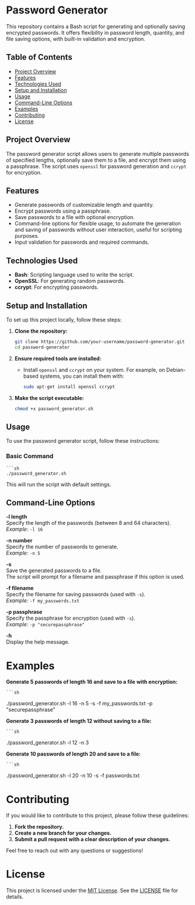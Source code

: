 # Password Generator

This repository contains a Bash script for generating and optionally saving encrypted passwords. It offers flexibility in password length, quantity, and file saving options, with built-in validation and encryption.

## Table of Contents

- [Project Overview](#project-overview)
- [Features](#features)
- [Technologies Used](#technologies-used)
- [Setup and Installation](#setup-and-installation)
- [Usage](#usage)
- [Command-Line Options](#command-line-options)
- [Examples](#examples)
- [Contributing](#contributing)
- [License](#license)

## Project Overview

The password generator script allows users to generate multiple passwords of specified lengths, optionally save them to a file, and encrypt them using a passphrase. The script uses `openssl` for password generation and `ccrypt` for encryption.

## Features

- Generate passwords of customizable length and quantity.
- Encrypt passwords using a passphrase.
- Save passwords to a file with optional encryption.
- Command-line options for flexible usage, to automate the generation and saving of passwords without user interaction, useful for scripting purposes.
- Input validation for passwords and required commands.

## Technologies Used

- **Bash**: Scripting language used to write the script.
- **OpenSSL**: For generating random passwords.
- **ccrypt**: For encrypting passwords.

## Setup and Installation

To set up this project locally, follow these steps:

1. **Clone the repository:**

    ```sh
    git clone https://github.com/your-username/password-generator.git
    cd password-generator
    ```

2. **Ensure required tools are installed:**

    - Install `openssl` and `ccrypt` on your system. For example, on Debian-based systems, you can install them with:

      ```sh
      sudo apt-get install openssl ccrypt
      ```

3. **Make the script executable:**

    ```sh
    chmod +x password_generator.sh
    ```

## Usage

To use the password generator script, follow these instructions:

### Basic Command

    ```sh
    ./password_generator.sh
This will run the script with default settings.

## Command-Line Options

**-l length**  
Specify the length of the passwords (between 8 and 64 characters).  
*Example:* `-l 16`

**-n number**  
Specify the number of passwords to generate.  
*Example:* `-n 5`

**-s**  
Save the generated passwords to a file.  
The script will prompt for a filename and passphrase if this option is used.

**-f filename**  
Specify the filename for saving passwords (used with `-s`).  
*Example:* `-f my_passwords.txt`

**-p passphrase**  
Specify the passphrase for encryption (used with `-s`).  
*Example:* `-p "securepassphrase"`

**-h**  
Display the help message.

# Examples

**Generate 5 passwords of length 16 and save to a file with encryption:**

    ```sh
./password_generator.sh -l 16 -n 5 -s -f my_passwords.txt -p "securepassphrase"

**Generate 3 passwords of length 12 without saving to a file:**

    ```sh
./password_generator.sh -l 12 -n 3

**Generate 10 passwords of length 20 and save to a file:**

    ```sh
./password_generator.sh -l 20 -n 10 -s -f passwords.txt

# Contributing

If you would like to contribute to this project, please follow these guidelines:

1. **Fork the repository.**
2. **Create a new branch for your changes.**
3. **Submit a pull request with a clear description of your changes.**

Feel free to reach out with any questions or suggestions!

# License

This project is licensed under the [MIT License](https://opensource.org/licenses/MIT). See the [LICENSE](LICENSE) file for details.

